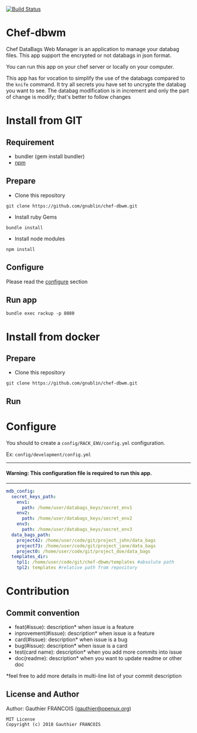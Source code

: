 [![Build Status](https://travis-ci.org/gnublin/chef-dbwm.svg?branch=master)](https://travis-ci.org/gnublin/chef-dbwm)

# Chef-dbwm
Chef DataBags Web Manager is an application to manage your databag files.
This app support the encrypted or not databags in json format.

You can run this app on your chef server or locally on your computer.

This app has for vocation to simplify the use of the databags compared to the `knife` command.
It try all secrets you have set to uncrypte the databag you want to see.
The databag modification is in increment and only the part of change is modify; that's better to follow changes

# Install from GIT

## Requirement
 * bundler (gem install bundler)
 * [npm](https://www.npmjs.com/get-npm)

## Prepare
* Clone this repository
 ```
git clone https://github.com/gnublin/chef-dbwm.git
 ```
* Install ruby Gems
 ```
bundle install
 ```
* Install node modules
 ```
npm install
 ```

## Configure
Please read the <a href="#cofigure-1">configure</a> section

## Run app
```
bundle exec rackup -p 8080
```

# Install from docker

## Prepare
* Clone this repository
 ```
git clone https://github.com/gnublin/chef-dbwm.git
 ```

## Run

# Configure

You should to create a `config/RACK_ENV/config.yml` configuration.

Ex: `config/development/config.yml`

---
#### Warning: This configuration file is required to run this app.
---

```yaml
mdb_config:
  secret_keys_path:
    env1:
      path: /home/user/databags_keys/secret_env1
    env2:
      path: /home/user/databags_keys/secret_env2
    env3:
      path: /home/user/databags_keys/secret_env3
  data_bags_path:
    project42: /home/user/code/git/project_john/data_bags
    project73: /home/user/code/git/project_jane/data_bags
    project0: /home/user/code/git/project_doe/data_bags
  templates_dir:
    tpl1: /home/user/code/git/chef-dbwm/templates #absolute path
    tpl2: templates #relative path from repository
```

# Contribution

## Commit convention ##

* feat(#issue): description* when issue is a feature
* inprovement(#issue): description* when issue is a feature
* card(#issue): description* when issue is a bug
* bug(#issue): description* when issue is a card
* test(card name): description* when you add more commits into issue
* doc(readme): description* when you want to update readme or other doc


*feel free to add more details in multi-line list of your commit description

## License and Author

Author: Gauthier FRANCOIS (<gauthier@openux.org>)

```text
MIT License
Copyright (c) 2018 Gauthier FRANCOIS
```
